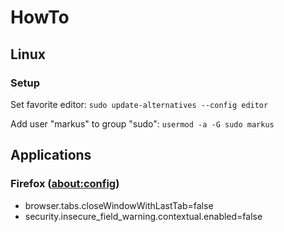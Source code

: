 # HowTo

## Linux

### Setup

Set favorite editor: `sudo update-alternatives --config editor`

Add user "markus" to group "sudo": `usermod -a -G sudo markus`

## Applications

### Firefox ([about:config](http://about:config))

- browser.tabs.closeWindowWithLastTab=false
- security.insecure_field_warning.contextual.enabled=false
